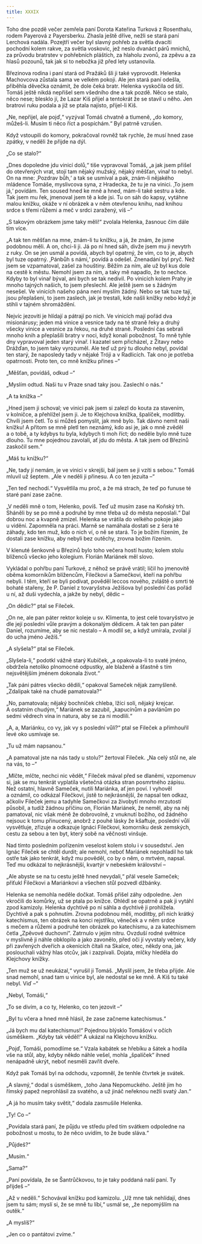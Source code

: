 ```yaml
---
title: XXXIX
---
```


Toho dne pozdě večer zemřela paní Dorota Kateřina Turková z Rosenthalu, rodem Payerová z Payersberku. Zhasla ještě dříve, nežli se stará paní Lerchová nadála. Pozejtří večer byl slavný pohřeb za světla dvacíti pochodní kolem rakve, za světla voskovic, jež neslo dvanáct párů mnichů, za průvodu bratrstev v pohřebních pláštích, za hlaholu zvonů, za zpěvu a za hlasů pozounů, tak jak si to nebožka již před lety ustanovila.

Březinova rodina i paní stará od Pražáků šli ji také vyprovodit. Helenka Machovcova zůstala sama ve velkém pokoji. Ale jen stará paní odešla, přiběhla děvečka oznámit, že dole čeká bratr. Helenka vyskočila od šití. Tomáš ještě nikdá nepřišel sem všedního dne a tak pozdě. Něco se stalo, něco nese; blesklo jí, že Lazar Kiš přijel a tentokrát že se stavil u něho. Jen bratrovi ruku podala a již se ptala najisto, přijel-li Kiš.

„Ne, nepřijel, ale pojď,“ vyzýval Tomáš chvatně a tlumeně, „do komory, můžeš-li. Musím ti něco říct a pospíchám.“ Byl patrně vzrušen.

Když vstoupili do komory, pokračoval rovněž tak rychle, že musí hned zase zpátky, v neděli že přijde na dýl.

„Co se stalo?“

„Dnes dopoledne jdu vinicí dolů,“ tiše vypravoval Tomáš, „a jak jsem přišel do otevřených vrat, stojí tam nějaký mužský, nějaký měšťan, vinař to nebyl. On na mne: ‚Pozdrav bůh,‘ a tak se usmíval a pak, znám-li nějakého mládence Tomáše, myslivcova syna, z Hradecka, že tu je na vinici. ‚To jsem já,‘ povídám. Ten soused hned ke mně a hned, mám-li také sestru a kde. Tak jsem mu řek, jmenoval jsem tě a kde jsi. Tu on sáh do kapsy, vytáhne malou knížku, okáže v ní obrázek a v něm otevřenou knihu, nad knihou srdce s třemi růžemi a meč v srdci zaražený, víš –“

„S takovým obrázkem jsme taky měli!“ zvolala Helenka, žasnouc čím dále tím více.

„A tak ten měšťan na mne, znám-li tu knížku, a já, že znám, že jsme podobnou měli. A on, chci-li ji. Já po ní hned sáh, divže jsem mu ji nevytrh z ruky. On se jen usmál a povídá, abych byl opatrný, že vím, co to je, abych byl tuze opatrný. ‚Pánbůh s námi,‘ povídá a odešel. Znenadání byl pryč. Než jsem se vzpamatoval, zašel za houštiny. Běžím za ním, ale už byl kus dole na cestě k městu. Nemohl jsem za ním, a taky mě napadlo, že to nechce. Kdyby to byl vinař býval, ani bych se tak nedivil. Po vinicích kolem Prahy je mnoho tajných našich, to jsem přeslechl. Ale ještě jsem se s žádným nesešel. Ve vinicích našeho pána není myslím žádný. Nebo se tak tuze tají, jsou přeplašeni, to jsem zaslech, jak je trestali, kde našli knížky nebo když je stihli v tajném shromáždění.

Nejvíc jezoviti je hlídají a pátrají po nich. Ve vinicích mají pořád dva misionárusy; jeden má vinice a vesnice tady na té straně řeky a druhý všecky vinice a vesnice za řekou, na druhé straně. Poslední čas sebrali mnoho knih a přeplašili bratry v noci, když konali pobožnost. To mně tyhle dny vypravoval jeden starý vinař. I kazatel sem přicházel, z Žitavy nebo Drážďan, to jsem taky vyrozuměl. Ale teď už prý tu dlouho nebyl, povídal ten starý, že naposledy tady v nějaké Tróji a v Radlicích. Tak ono je potřeba opatrnosti. Proto ten, co mně knížku přines –“

„Měšťan, povídáš, odkud –“

„Myslím odtud. Naši tu v Praze snad taky jsou. Zaslechl o nás.“

„A ta knížka –“

„Hned jsem ji schoval; ve vinici pak jsem si zalezl do kouta za stavením, v kolničce, a přehlížel jsem ji. Je to Klejchova knížka, špalíček, modlitby. Chvíli jsem četl. To si můžeš pomyslit, jak mně bylo. Tak dávno nemít naši knížku! A přitom se mně pletl ten neznámý, kdo asi je, jak o mně zvěděl a o tobě, a ty kdybys tu byla, kdybych ti moh říct; do neděle bylo mně tuze dlouho. Tu mne pojednou zavolali, ať jdu do města. A tak jsem od Březinů zaskočil sem.“

„Máš tu knížku?“

„Ne, tady jí nemám, je ve vinici v skrejši, bál jsem se ji vzíti s sebou.“ Tomáš mluvil už šeptem. „Ale v neděli ji přinesu. A co ten jezuita –“

„Ten teď nechodí.“ Vysvětlila mu proč, a že má strach, že teď po funuse té staré paní zase začne.

„V neděli mně o tom, Helenko, povíš. Teď už musím zase na Koňský trh. Sháněli by se po mně a podruhé by mne třeba už do města neposlali.“ Dal dobrou noc a kvapně zmizel. Helenka se vrátila do velkého pokoje jako u vidění. Zapomněla na práci. Marně se namáhala dostati se z šera té záhady, kdo ten muž, kdo o nich ví, o ně se stará. To je božím řízením, že dostali zase knížku, aby nebyli bez outěchy, zrovna božím řízením.

  

V klenuté šenkovně u Březinů bylo toho večera hostí husto; kolem stolu blíženců všecko jeho kolegium. Florián Mariánek měl slovo.

Vykládal o pohřbu paní Turkové, z něhož se právě vrátil; líčil ho jmenovitě oběma komorníkům blížencům, Filečkovi a Samečkovi, kteří na pohřbu nebyli. I těm, kteří se byli podívat, pověděl leccos nového, zvláště o smrti té bohaté stařeny, že P. Daniel z tovaryšstva Ježíšova byl poslední čas pořád u ní, až duši vydechla, a jakže by nebyl, dědic –

„On dědic?“ ptal se Fileček.

„On ne, ale pan páter rektor koleje u sv. Klimenta, to jest celé tovaryšstvo je dle její poslední vůle pravým a dokonalým dědicem. A tak ten pan páter Daniel, rozumíme, aby se nic nestalo – A modlil se, a když umírala, zvolal jí do ucha jméno Ježíš.“

„A slyšela?“ ptal se Fileček.

„Slyšela-li,“ podotkl vážně starý Kubíček, „a opakovala-li to svaté jméno, obdržela netoliko plnomocné odpustky, ale blaženě a šťastně s tím nejsvětějším jménem dokonala život.“

„Tak páni pátres všecko dědili,“ opakoval Sameček nějak zamyšleně. „Zdalipak také na chudé pamatovala?“

„No, pamatovala; nějaký bochníček chleba, lžíci soli, nějaký krejcar. A ostatním chudým,“ Mariánek se zazubil, „kapucínům a pavlánům po sedmi vědrech vína in natura, aby se za ni modlili.“

„A, a, Mariánku, co vy, jak vy s poslední vůlí?“ ptal se Fileček a přimhouřil levé oko usmívaje se.

„Tu už mám napsanou.“

„A pamatoval jste na nás tady u stolu?“ žertoval Fileček. „Na celý stůl ne, ale na vás, to –“

„Mlčte, mlčte, nechci nic vědět,“ Fileček mával před se dlaněmi, vzpomenuv si, jak se mu tenkrát vyplatila všetečná otázka stran posmrtného zápisu. Než ostatní, hlavně Sameček, nutili Mariánka, ať jen poví. I vyhověl a oznámil, co odkázal Filečkovi, jistě to nejkrásnější, že napsal ten odkaz, ačkoliv Fileček jemu a tadyhle Samečkovi za živobytí mnoho mrzutostí působil, a tudíž žádnou příčinu on, Florián Mariánek, že neměl, aby na něj pamatoval, nic však méně že dobrovolně, z vnuknutí božího, od žádného nejsouc k tomu přinucený, anobrž z pouhé lásky že kšaftuje, poslední vůlí vysvětluje, zřizuje a odkazuje Ignáci Filečkovi, komorníku desk zemských, cestu za sebou a ten byt, který sobě na věčnosti vinšuje.

Nad tímto posledním pořízením veselost kolem stolu i v sousedství. Jen Ignác Fileček se chtěl durdit; ale nemohl, neboť Mariánek nepohladil ho tak ostře tak jako tenkrát, když mu pověděl, co by o něm, o mrtvém, napsal. Teď mu odkázal to nejkrásnější, kvartýr v nebeském království –

„Ale abyste se na tu cestu ještě hned nevydali,“ přál vesele Sameček; přiťukl Filečkovi a Mariánkovi a všechen stůl pozvedl džbánky.

  

Helenka se nemohla neděle dočkat. Tomáš přišel záhy odpoledne. Jen vkročili do komůrky, už se ptala po knížce. Ohlédl se opatrně a pak ji vytáhl zpod kamizoly. Helenka dychtivě po ní sáhla a dychtivě ji prohlížela. Dychtivě a pak s pohnutím. Zrovna podobnou měli, modlitby, při nich krátký katechismus, ten obrázek na konci rejstříku, věneček a v něm srdce s mečem a růžemi a podruhé ten obrázek po katechismu, a za katechismem četla „Zpěvové duchovní“. Zatrnulo v jejím nitru. Ovzduší rodné světnice v myslivně ji náhle obklopilo a jako zavonělo, před oči jí vyvstaly večery, kdy při zavřených dveřích a okenicích čítali na Skalce, otec, někdy ona, jak poslouchali vážný hlas otcův, jak i zazpívali. Dojata, mlčky hleděla do Klejchovy knížky.

„Ten muž se už neukázal,“ vyrušil ji Tomáš. „Myslil jsem, že třeba přijde. Ale snad nemohl, snad tam u vinice byl, ale nedostal se ke mně. A Kiš tu také nebyl. Viď –“

„Nebyl, Tomáši,“

„To se divím, a co ty, Helenko, co ten jezovit –“

„Byl tu včera a hned mně hlásil, že zase začneme katechismus.“

„Já bych mu dal katechismus!“ Pojednou blýsklo Tomášovi v očích úsměškem. „Kdyby tak věděl!“ A ukázal na Klejchovu knížku.

„Pojď, Tomáši, pomodlíme se.“ Vzala kabátek se hřebíku a šátek a hodila vše na stůl, aby, kdyby někdo náhle vešel, mohla „špalíček“ ihned nenápadně ukrýt, neboť nesměli zavřít dveře.

Když pak Tomáš byl na odchodu, vzpomněl, že tenhle čtvrtek je svátek.

„A slavný,“ dodal s úsměškem, „toho Jana Nepomuckého. Ještě jim ho římský papež neprohlásil za svatého, a už jináč neřeknou nežli svatý Jan.“

„A já ho musím taky světit,“ dodala zasmušile Helenka.

„Ty! Co –“

„Povídala stará paní, že půjdu ve středu před tím svátkem odpoledne na pobožnost u mostu, to že něco uvidím, to že bude sláva.“

„Půjdeš?“

„Musím.“

„Sama?“

„Paní povídala, že se Šantrůčkovou, to je taky poddaná naší paní. Ty přijdeš –“

„Až v neděli.“ Schovával knížku pod kamizolu. „Už mne tak nehlídají, dnes jsem tu sám; myslí si, že se mně tu líbí,“ usmál se, „že nepomýšlím na outěk.“

„A myslíš?“

„Jen co o pantátovi zvíme.“
